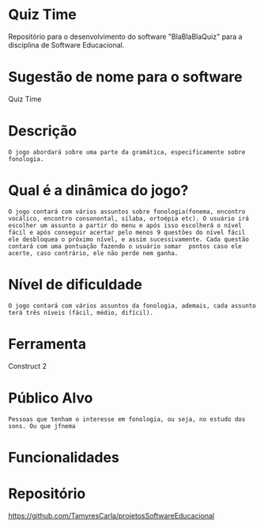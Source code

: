 # Quiz Time

Repositório para o desenvolvimento do software "BlaBlaBlaQuiz" para a disciplina de Software Educacional.

# Sugestão de nome para o software
Quiz Time

# Descrição 
	O jogo abordará sobre uma parte da gramática, especificamente sobre fonologia.  
	
# Qual é a dinâmica do jogo?
	O jogo contará com vários assuntos sobre fonologia(fonema, encontro vocálico, encontro consonontal, sílaba, ortoépia etc). O usuário irá escolher um assunto a partir do menu e após isso escolherá o nível fácil e após conseguir acertar pelo menos 9 questões do nível fácil ele desbloquea o próximo nível, e assim sucessivamente. Cada questão contará com uma pontuação fazendo o usuário somar  pontos caso ele acerte, caso contrário, ele não perde nem ganha. 

# Nível de dificuldade
	O jogo contará com vários assuntos da fonologia, ademais, cada assunto terá três níveis (fácil, médio, difícil). 

# Ferramenta
Construct 2

# Público Alvo
	Pessoas que tenham o interesse em fonologia, ou seja, no estudo dos sons. Ou que jfnema

# Funcionalidades 


# Repositório
https://github.com/TamyresCarla/projetosSoftwareEducacional

